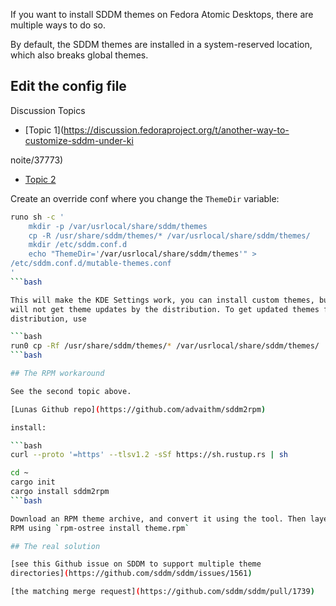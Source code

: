 If you want to install SDDM themes on Fedora Atomic Desktops, there are 
multiple ways to do so.

By default, the SDDM themes are installed in a system-reserved location, which 
also breaks global themes.

## Edit the config file

Discussion Topics
- [Topic 
1](https://discussion.fedoraproject.org/t/another-way-to-customize-sddm-under-ki

noite/37773)
- [Topic 
2](https://discussion.fedoraproject.org/t/sddm-themeing-or-lack-thereof/32695/2)


Create an override conf where you change the `ThemeDir` variable:

```bash
runo sh -c '
    mkdir -p /var/usrlocal/share/sddm/themes
    cp -R /usr/share/sddm/themes/* /var/usrlocal/share/sddm/themes/
    mkdir /etc/sddm.conf.d
    echo "ThemeDir='/var/usrlocal/share/sddm/themes'" > 
/etc/sddm.conf.d/mutable-themes.conf
'
```bash

This will make the KDE Settings work, you can install custom themes, but you 
will not get theme updates by the distribution. To get updated themes from the 
distribution, use

```bash
run0 cp -Rf /usr/share/sddm/themes/* /var/usrlocal/share/sddm/themes/
```bash

## The RPM workaround

See the second topic above.

[Lunas Github repo](https://github.com/advaithm/sddm2rpm)

install:

```bash
curl --proto '=https' --tlsv1.2 -sSf https://sh.rustup.rs | sh

cd ~
cargo init
cargo install sddm2rpm
```bash

Download an RPM theme archive, and convert it using the tool. Then layer the 
RPM using `rpm-ostree install theme.rpm`

## The real solution

[see this Github issue on SDDM to support multiple theme 
directories](https://github.com/sddm/sddm/issues/1561)

[the matching merge request](https://github.com/sddm/sddm/pull/1739)
